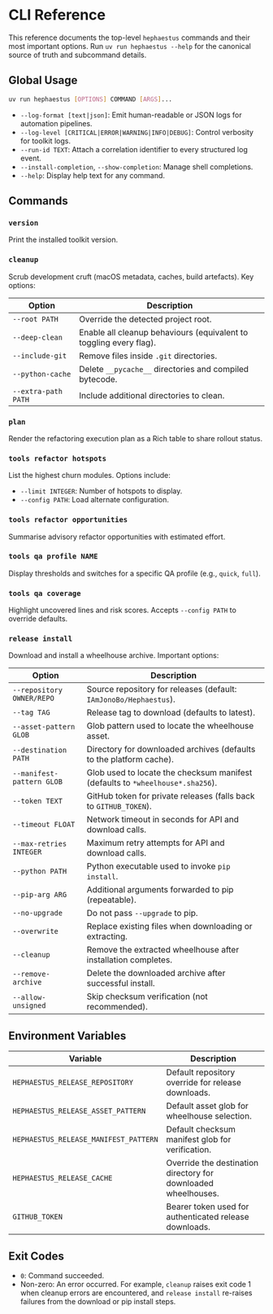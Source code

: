 # CLI Reference

This reference documents the top-level `hephaestus` commands and their most important options. Run
`uv run hephaestus --help` for the canonical source of truth and subcommand details.

## Global Usage

```bash
uv run hephaestus [OPTIONS] COMMAND [ARGS]...
```

- `--log-format [text|json]`: Emit human-readable or JSON logs for automation pipelines.
- `--log-level [CRITICAL|ERROR|WARNING|INFO|DEBUG]`: Control verbosity for toolkit logs.
- `--run-id TEXT`: Attach a correlation identifier to every structured log event.
- `--install-completion`, `--show-completion`: Manage shell completions.
- `--help`: Display help text for any command.

## Commands

### `version`

Print the installed toolkit version.

### `cleanup`

Scrub development cruft (macOS metadata, caches, build artefacts). Key options:

| Option              | Description                                                        |
| ------------------- | ------------------------------------------------------------------ |
| `--root PATH`       | Override the detected project root.                                |
| `--deep-clean`      | Enable all cleanup behaviours (equivalent to toggling every flag). |
| `--include-git`     | Remove files inside `.git` directories.                            |
| `--python-cache`    | Delete `__pycache__` directories and compiled bytecode.            |
| `--extra-path PATH` | Include additional directories to clean.                           |

### `plan`

Render the refactoring execution plan as a Rich table to share rollout status.

### `tools refactor hotspots`

List the highest churn modules. Options include:

- `--limit INTEGER`: Number of hotspots to display.
- `--config PATH`: Load alternate configuration.

### `tools refactor opportunities`

Summarise advisory refactor opportunities with estimated effort.

### `tools qa profile NAME`

Display thresholds and switches for a specific QA profile (e.g., `quick`, `full`).

### `tools qa coverage`

Highlight uncovered lines and risk scores. Accepts `--config PATH` to override defaults.

### `release install`

Download and install a wheelhouse archive. Important options:

| Option                    | Description                                                         |
| ------------------------- | ------------------------------------------------------------------- |
| `--repository OWNER/REPO` | Source repository for releases (default: `IAmJonoBo/Hephaestus`).   |
| `--tag TAG`               | Release tag to download (defaults to latest).                       |
| `--asset-pattern GLOB`    | Glob pattern used to locate the wheelhouse asset.                   |
| `--destination PATH`      | Directory for downloaded archives (defaults to the platform cache). |
| `--manifest-pattern GLOB` | Glob used to locate the checksum manifest (defaults to `*wheelhouse*.sha256`). |
| `--token TEXT`            | GitHub token for private releases (falls back to `GITHUB_TOKEN`).   |
| `--timeout FLOAT`         | Network timeout in seconds for API and download calls.              |
| `--max-retries INTEGER`   | Maximum retry attempts for API and download calls.                  |
| `--python PATH`           | Python executable used to invoke `pip install`.                     |
| `--pip-arg ARG`           | Additional arguments forwarded to pip (repeatable).                 |
| `--no-upgrade`            | Do not pass `--upgrade` to pip.                                     |
| `--overwrite`             | Replace existing files when downloading or extracting.              |
| `--cleanup`               | Remove the extracted wheelhouse after installation completes.       |
| `--remove-archive`        | Delete the downloaded archive after successful install.             |
| `--allow-unsigned`        | Skip checksum verification (not recommended).                        |

## Environment Variables

| Variable                           | Description                                                    |
| ---------------------------------- | -------------------------------------------------------------- |
| `HEPHAESTUS_RELEASE_REPOSITORY`    | Default repository override for release downloads.             |
| `HEPHAESTUS_RELEASE_ASSET_PATTERN` | Default asset glob for wheelhouse selection.                   |
| `HEPHAESTUS_RELEASE_MANIFEST_PATTERN` | Default checksum manifest glob for verification.           |
| `HEPHAESTUS_RELEASE_CACHE`         | Override the destination directory for downloaded wheelhouses. |
| `GITHUB_TOKEN`                     | Bearer token used for authenticated release downloads.         |

## Exit Codes

- `0`: Command succeeded.
- Non-zero: An error occurred. For example, `cleanup` raises exit code 1 when cleanup errors are
  encountered, and `release install` re-raises failures from the download or pip install steps.
